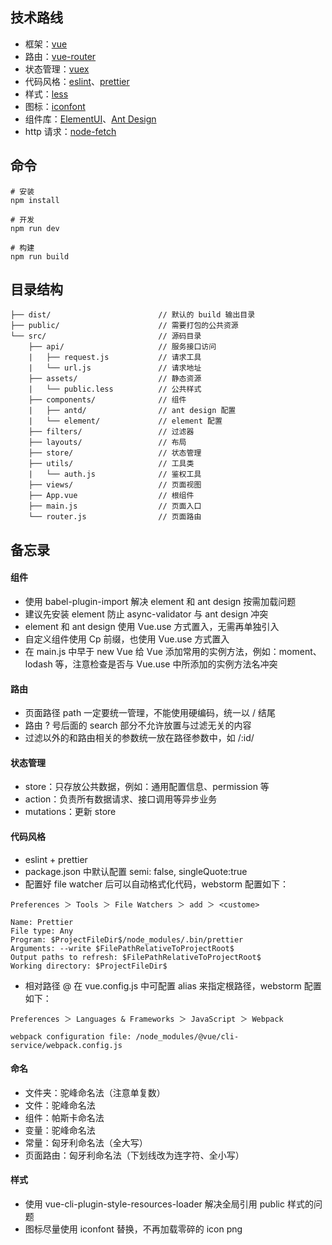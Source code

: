 ## 技术路线

- 框架：[vue](https://cn.vuejs.org/)
- 路由：[vue-router](https://router.vuejs.org/zh/)
- 状态管理：[vuex](https://vuex.vuejs.org/zh/)
- 代码风格：[eslint](https://eslint.org/)、[prettier](https://prettier.io/)
- 样式：[less](http://lesscss.org/)
- 图标：[iconfont](https://www.iconfont.cn/)
- 组件库：[ElementUI](https://element.eleme.cn/#/zh-CN)、[Ant Design](https://www.antdv.com/docs/vue/introduce-cn/)
- http 请求：[node-fetch](https://github.com/bitinn/node-fetch)

## 命令

```
# 安装
npm install

# 开发
npm run dev

# 构建
npm run build
```

## 目录结构

```
├── dist/                        // 默认的 build 输出目录
├── public/                      // 需要打包的公共资源
└── src/                         // 源码目录
    ├── api/                     // 服务接口访问
    |   ├── request.js           // 请求工具
    |   └── url.js               // 请求地址
    ├── assets/                  // 静态资源
    |   └── public.less          // 公共样式
    ├── components/              // 组件
    |   ├── antd/                // ant design 配置
    |   └── element/             // element 配置
    ├── filters/                 // 过滤器
    ├── layouts/                 // 布局
    ├── store/                   // 状态管理
    ├── utils/                   // 工具类
    |   └── auth.js              // 鉴权工具
    ├── views/                   // 页面视图
    ├── App.vue                  // 根组件
    ├── main.js                  // 页面入口
    └── router.js                // 页面路由
```

## 备忘录

#### 组件

- 使用 babel-plugin-import 解决 element 和 ant design 按需加载问题
- 建议先安装 element 防止 async-validator 与 ant design 冲突
- element 和 ant design 使用 Vue.use 方式置入，无需再单独引入
- 自定义组件使用 Cp 前缀，也使用 Vue.use 方式置入
- 在 main.js 中早于 new Vue 给 Vue 添加常用的实例方法，例如：moment、lodash 等，注意检查是否与 Vue.use 中所添加的实例方法名冲突

#### 路由

- 页面路径 path 一定要统一管理，不能使用硬编码，统一以 / 结尾
- 路由 ? 号后面的 search 部分不允许放置与过滤无关的内容
- 过滤以外的和路由相关的参数统一放在路径参数中，如 /:id/

#### 状态管理

- store：只存放公共数据，例如：通用配置信息、permission 等
- action：负责所有数据请求、接口调用等异步业务
- mutations：更新 store

#### 代码风格

- eslint + prettier
- package.json 中默认配置 semi: false, singleQuote:true
- 配置好 file watcher 后可以自动格式化代码，webstorm 配置如下：

```
Preferences ＞ Tools ＞ File Watchers ＞ add ＞ <custome>

Name: Prettier
File type: Any
Program: $ProjectFileDir$/node_modules/.bin/prettier
Arguments: --write $FilePathRelativeToProjectRoot$
Output paths to refresh: $FilePathRelativeToProjectRoot$
Working directory: $ProjectFileDir$
```

- 相对路径 @ 在 vue.config.js 中可配置 alias 来指定根路径，webstorm 配置如下：

```
Preferences ＞ Languages & Frameworks ＞ JavaScript ＞ Webpack

webpack configuration file: /node_modules/@vue/cli-service/webpack.config.js
```

#### 命名

- 文件夹：驼峰命名法（注意单复数）
- 文件：驼峰命名法
- 组件：帕斯卡命名法
- 变量：驼峰命名法
- 常量：匈牙利命名法（全大写）
- 页面路由：匈牙利命名法（下划线改为连字符、全小写）

#### 样式

- 使用 vue-cli-plugin-style-resources-loader 解决全局引用 public 样式的问题
- 图标尽量使用 iconfont 替换，不再加载零碎的 icon png
